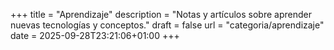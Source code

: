 +++
title = "Aprendizaje"
description = "Notas y artículos sobre aprender nuevas tecnologías y conceptos."
draft = false
url = "categoria/aprendizaje"
date = 2025-09-28T23:21:06+01:00
+++